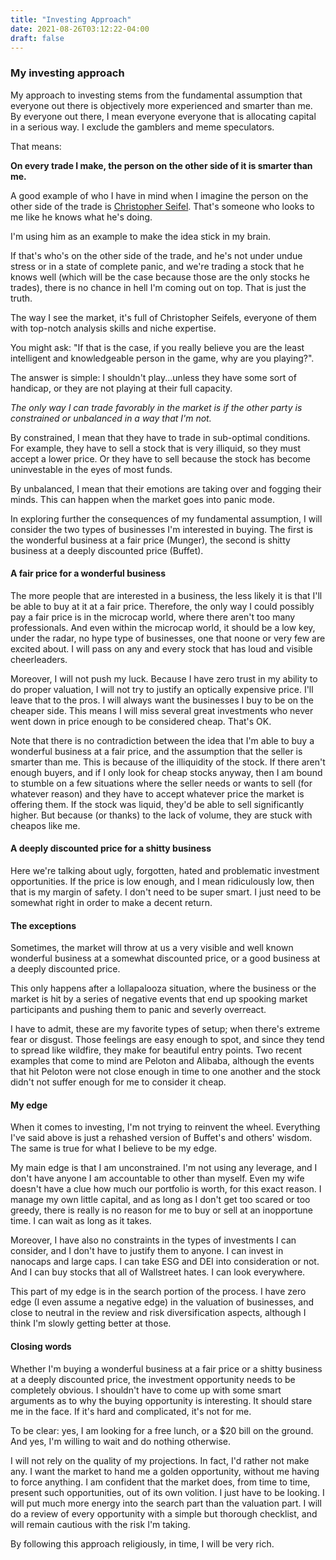 ```yaml
---
title: "Investing Approach"
date: 2021-08-26T03:12:22-04:00
draft: false
---
```


### My investing approach

My approach to investing stems from the fundamental assumption that everyone out there is objectively more experienced and smarter than me. By everyone out there, I mean everyone everyone that is allocating capital in a serious way. I exclude the gamblers and meme speculators. 

That means:

**On every trade I make, the person on the other side of it is smarter than me.**

A good example of who I have in mind when I imagine the person on the other side of the trade is [Christopher Seifel](https://twitter.com/2ChaseGreatness). That's someone who looks to me like he knows what he's doing.

I'm using him as an example to make the idea stick in my brain. 

If that's who's on the other side of the trade, and he's not under undue stress or in a state of complete panic, and we're trading a stock that he knows well (which will be the case because those are the only stocks he trades), there is no chance in hell I'm coming out on top. That is just the truth.

The way I see the market, it's full of Christopher Seifels, everyone of them with top-notch analysis skills and niche expertise.

You might ask: "If that is the case, if you really believe you are the least intelligent and knowledgeable person in the game, why are you playing?". 

The answer is simple: I shouldn't play...unless they have some sort of handicap, or they are not playing at their full capacity.

*The only way I can trade favorably in the market is if the other party is constrained or unbalanced in a way that I'm not.*

By constrained, I mean that they have to trade in sub-optimal conditions. For example, they have to sell a stock that is very illiquid, so they must accept a lower price. Or they have to sell because the stock has become uninvestable in the eyes of most funds.

By unbalanced, I mean that their emotions are taking over and fogging their minds. This can happen when the market goes into panic mode.

In exploring further the consequences of my fundamental assumption, I will consider the two types of businesses I'm interested in buying. The first is the wonderful business at a fair price (Munger), the second is shitty business at a deeply discounted price (Buffet). 

#### A fair price for a wonderful business

The more people that are interested in a business, the less likely it is that I'll be able to buy at it at a fair price. Therefore, the only way I could possibly pay a fair price is in the microcap world, where there aren't too many professionals. And even within the microcap world, it should be a low key, under the radar, no hype type of businesses, one that noone or very few are excited about. I will pass on any and every stock that has loud and visible cheerleaders.

Moreover, I will not push my luck. Because I have zero trust in my ability to do proper valuation, I will not try to justify an optically expensive price. I'll leave that to the pros. I will always want the businesses I buy to be on the cheaper side. This means I will miss several great investments who never went down in price enough to be considered cheap. That's OK.

Note that there is no contradiction between the idea that I'm able to buy a wonderful business at a fair price, and the assumption that the seller is smarter than me. This is  because of the illiquidity of the stock. If there aren't enough buyers, and if I only look for cheap stocks anyway, then I am bound to stumble on a few situations where the seller needs or wants to sell (for whatever reason) and they have to accept whatever price the market is offering them. If the stock was liquid, they'd be able to sell significantly higher. But because (or thanks) to the lack of volume, they are stuck with cheapos like me.

#### A deeply discounted price for a shitty business

Here we're talking about ugly, forgotten, hated and problematic investment opportunities. If the price is low enough, and I mean ridiculously low, then that is my margin of safety. I don't need to be super smart. I just need to be somewhat right in order to make a decent return.

#### The exceptions

Sometimes, the market will throw at us a very visible and well known wonderful business at a somewhat discounted price, or a good business at a deeply discounted price. 

This only happens after a lollapalooza situation, where the business or the market is hit by a series of negative events that end up spooking market participants and pushing them to panic and severly overreact. 

I have to admit, these are my favorite types of setup; when there's extreme fear or disgust. Those feelings are easy enough to spot, and since they tend to spread like wildfire, they make for beautiful entry points. Two recent examples that come to mind are Peloton and Alibaba, although the events that hit Peloton were not close enough in time to one another and the stock didn't not suffer enough for me to consider it cheap. 

#### My edge

When it comes to investing, I'm not trying to reinvent the wheel. Everything I've said above is just a rehashed version of Buffet's and others' wisdom. The same is true for what I believe to be my edge. 

My main edge is that I am unconstrained. I'm not using any leverage, and I don't have anyone I am accountable to other than myself. Even my wife doesn't have a clue how much our portfolio is worth, for this exact reason. I manage my own little capital, and as long as I don't get too scared or too greedy, there is really is no reason for me to buy or sell at an inopportune time. I can wait as long as it takes.

Moreover, I have also no constraints in the types of investments I can consider, and I don't have to justify them to anyone. I can invest in nanocaps and large caps. I can take ESG and DEI into consideration or not. And I can buy stocks that all of Wallstreet hates. I can look everywhere.

This part of my edge is in the search portion of the process. I have zero edge (I even assume a negative edge) in the valuation of businesses, and close to neutral in the review and risk diversification aspects, although I think I'm slowly getting better at those.

#### Closing words

Whether I'm buying a wonderful business at a fair price or a shitty business at a deeply discounted price, the investment opportunity needs to be completely obvious. I shouldn't have to come up with some smart arguments as to why the buying opportunity is interesting. It should stare me in the face. If it's hard and complicated, it's not for me. 

To be clear: yes, I am looking for a free lunch, or a $20 bill on the ground. And yes, I'm willing to wait and do nothing otherwise. 

I will not rely on the quality of my projections. In fact, I'd rather not make any. I want the market to hand me a golden opportunity, without me having to force anything. I am confident that the market does, from time to time, present such opportunities, out of its own volition. I just have to be looking. I will put much more energy into the search part than the valuation part. I will do a review of every opportunity with a simple but thorough checklist, and will remain cautious with the risk I'm taking.

By following this approach religiously, in time, I will be very rich.
